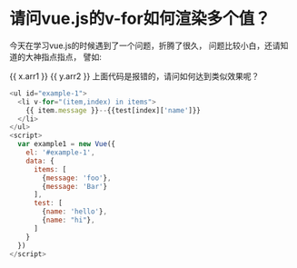 # 请问vue.js的v-for如何渲染多个值？

今天在学习vue.js的时候遇到了一个问题，折腾了很久，
问题比较小白，还请知道的大神指点指点，
譬如:
<tr v-for="x in test" v-for="y in test2">
<td>{{ x.arr1 }}</td>
<td>{{ y.arr2 }}</td>
</tr>
上面代码是报错的，请问如何达到类似效果呢？





```js
<ul id="example-1">
  <li v-for="(item,index) in items">
    {{ item.message }}--{{test[index]['name']}}
  </li>
</ul>
<script>
  var example1 = new Vue({
    el: '#example-1',
    data: {
      items: [
        {message: 'foo'},
        {message: 'Bar'}
      ],
      test: [
        {name: 'hello'},
        {name: "hi"},
      ]
    }
  })
</script>
```


